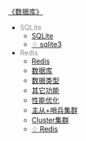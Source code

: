 [《数据库》](docs/数据库/index.md)

- <font color="#8f8f8f">SQLite</font>
  - [SQLite](docs/数据库/SQLite/SQLite.md)
  - [♢ sqlite3](docs/数据库/SQLite/^sqlite3.md)
- <font color="#8f8f8f">Redis</font>
  - [Redis](docs/数据库/Redis/Redis.md)
  - [数据库](docs/数据库/Redis/数据库.md)
  - [数据类型](docs/数据库/Redis/数据类型.md)
  - [其它功能](docs/数据库/Redis/其它功能.md)
  - [性能优化](docs/数据库/Redis/性能优化.md)
  - [主从+哨兵集群](docs/数据库/Redis/主从+哨兵集群.md)
  - [Cluster集群](docs/数据库/Redis/Cluster集群.md)
  - [♢ Redis](docs/数据库/Redis/^Redis.md)
